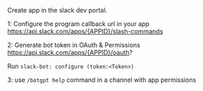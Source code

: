 Create app in the slack dev portal.

1: Configure the program callback url in your app
https://api.slack.com/apps/{APPID}/slash-commands

2: Generate bot token in OAuth & Permissions
https://api.slack.com/apps/{APPID}/oauth?

Run `slack-bot: configure (token:<Token>)`

3: use `/botgpt help` command in a channel with app permissions
